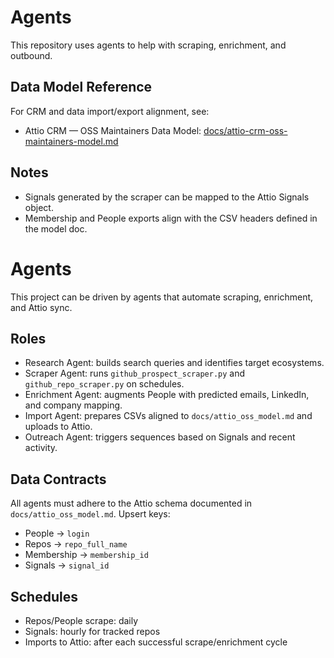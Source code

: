 # Agents

This repository uses agents to help with scraping, enrichment, and outbound.

## Data Model Reference

For CRM and data import/export alignment, see:

- Attio CRM — OSS Maintainers Data Model: [docs/attio-crm-oss-maintainers-model.md](docs/attio-crm-oss-maintainers-model.md)

## Notes

- Signals generated by the scraper can be mapped to the Attio Signals object.
- Membership and People exports align with the CSV headers defined in the model doc.

# Agents

This project can be driven by agents that automate scraping, enrichment, and Attio sync.

## Roles

- Research Agent: builds search queries and identifies target ecosystems.
- Scraper Agent: runs `github_prospect_scraper.py` and `github_repo_scraper.py` on schedules.
- Enrichment Agent: augments People with predicted emails, LinkedIn, and company mapping.
- Import Agent: prepares CSVs aligned to `docs/attio_oss_model.md` and uploads to Attio.
- Outreach Agent: triggers sequences based on Signals and recent activity.

## Data Contracts

All agents must adhere to the Attio schema documented in `docs/attio_oss_model.md`. Upsert keys:

- People → `login`
- Repos → `repo_full_name`
- Membership → `membership_id`
- Signals → `signal_id`

## Schedules

- Repos/People scrape: daily
- Signals: hourly for tracked repos
- Imports to Attio: after each successful scrape/enrichment cycle
